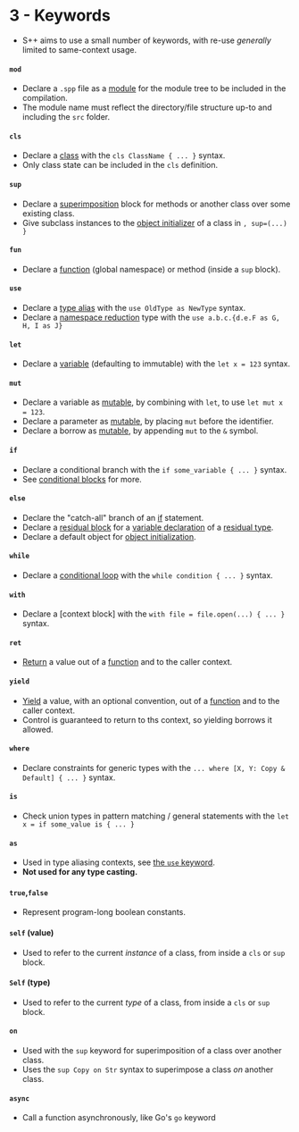# 3 - Keywords
- S++ aims to use a small number of keywords, with re-use _generally_ limited to same-context usage.

#### `mod`
- Declare a `.spp` file as a [module]() for the module tree to be included in the compilation.
- The module name must reflect the directory/file structure up-to and including the `src` folder.

#### `cls`
- Declare a [class]() with the `cls ClassName { ... }` syntax.
- Only class state can be included in the `cls` definition.

#### `sup`
- Declare a [superimposition]() block for methods or another class over some existing class.
- Give subclass instances to the [object initializer]() of a class in `, sup=(...) }`

#### `fun`
- Declare a [function]() (global namespace) or method (inside a `sup` block).

#### `use`
- Declare a [type alias]() with the `use OldType as NewType` syntax.
- Declare a [namespace reduction]() type with the `use a.b.c.{d.e.F as G, H, I as J}`

#### `let`
- Declare a [variable]() (defaulting to immutable) with the `let x = 123` syntax.

#### `mut`
- Declare a variable as [mutable](), by combining with `let`, to use `let mut x = 123`.
- Declare a parameter as [mutable](), by placing `mut` before the identifier.
- Declare a borrow as [mutable](), by appending `mut` to the `&` symbol.

#### `if`
- Declare a conditional branch with the `if some_variable { ... }` syntax.
- See [conditional blocks]() for more.

#### `else`
- Declare the "catch-all" branch of an [if](#if) statement.
- Declare a [residual block]() for a [variable declaration]() of a [residual type]().
- Declare a default object for [object initialization]().

#### `while`
- Declare a [conditional loop]() with the `while condition { ... }` syntax.

#### `with`
- Declare a [context block] with the `with file = file.open(...) { ... }` syntax.

#### `ret`
- [Return]() a value out of a [function]() and to the caller context.

#### `yield`
- [Yield]() a value, with an optional convention, out of a [function]() and to the caller context.
- Control is guaranteed to return to ths context, so yielding borrows it allowed.

#### `where`
- Declare constraints for generic types with the `... where [X, Y: Copy & Default] { ... }` syntax.

#### `is`
- Check union types in pattern matching / general statements with the `let x = if some_value is { ... }`

#### `as`
- Used in type aliasing contexts, see [the `use` keyword](#use).
- **Not used for any type casting.**

#### `true`,`false`
- Represent program-long boolean constants.

#### `self` (value)
- Used to refer to the current _instance_ of a class, from inside a `cls` or `sup` block.

#### `Self` (type)
- Used to refer to the current _type_ of a class, from inside a `cls` or `sup` block.

#### `on`
- Used with the `sup` keyword for superimposition of a class over another class.
- Uses the `sup Copy on Str` syntax to superimpose a class _on_ another class.

#### `async`
- Call a function asynchronously, like Go's `go` keyword
